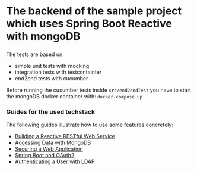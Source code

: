 # The backend of the sample project which uses Spring Boot Reactive with mongoDB
### 

The tests are based on:
* simple unit tests with mocking
* integration tests with testcontainter
* end2end tests with cucumber

Before running the cucumber tests inside `src/end2endTest` you have to start the mongoDB docker container with: `docker-compose up`  

### Guides for the used techstack
The following guides illustrate how to use some features concretely:

* [Building a Reactive RESTful Web Service](https://spring.io/guides/gs/reactive-rest-service/)
* [Accessing Data with MongoDB](https://spring.io/guides/gs/accessing-data-mongodb/)
* [Securing a Web Application](https://spring.io/guides/gs/securing-web/)
* [Spring Boot and OAuth2](https://spring.io/guides/tutorials/spring-boot-oauth2/)
* [Authenticating a User with LDAP](https://spring.io/guides/gs/authenticating-ldap/)

